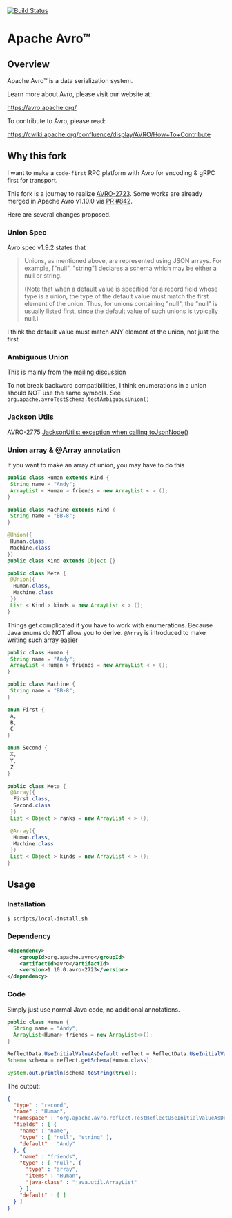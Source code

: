 [![Build Status](https://travis-ci.org/apache/avro.svg?branch=master)](https://travis-ci.org/apache/avro)

# Apache Avro™

## Overview
Apache Avro™ is a data serialization system.

Learn more about Avro, please visit our website at:

  https://avro.apache.org/

To contribute to Avro, please read:

  https://cwiki.apache.org/confluence/display/AVRO/How+To+Contribute
  
## Why this fork

I want to make a `code-first` RPC platform with Avro for encoding & gRPC first for transport.

This fork is a journey to realize [AVRO-2723](https://issues.apache.org/jira/browse/AVRO-2723?page=com.atlassian.jira.plugin.system.issuetabpanels%3Acomment-tabpanel&focusedCommentId=17031652#). Some works are already merged in Apache Avro v1.10.0 via [PR #842](https://github.com/apache/avro/pull/842).
 
Here are  several changes proposed.

### Union Spec

Avro spec v1.9.2 states that

> Unions, as mentioned above, are represented using JSON arrays. For example, ["null", "string"] declares a schema which may be either a null or string.
> 
> (Note that when a default value is specified for a record field whose type is a union, the type of the default value must match the first element of the union. Thus, for unions containing "null", the "null" is usually listed first, since the default value of such unions is typically null.)

I think the default value must match ANY element of the union, not just the first

### Ambiguous Union

This is mainly from [the mailing discussion](https://lists.apache.org/thread.html/905ceacf8af89d7434fe9ab183e8751eed47d8c6d9589953f2330961%40%3Cuser.avro.apache.org%3E)

To not break backward compatibilities, I think enumerations in a union should NOT use the same symbols. See `org.apache.avroTestSchema.testAmbiguousUnion()`

### Jackson Utils

AVRO-2775 [JacksonUtils: exception when calling toJsonNode()](https://issues.apache.org/jira/projects/AVRO/issues/AVRO-2775?filter=allissues)

### Union array & @Array annotation

If you want to make an array of union, you may have to do this

```java
public class Human extends Kind {
 String name = "Andy";
 ArrayList < Human > friends = new ArrayList < > ();
}

public class Machine extends Kind {
 String name = "BB-8";
}

@Union({
 Human.class,
 Machine.class
})
public class Kind extends Object {}

public class Meta {
 @Union({
  Human.class,
  Machine.class
 })
 List < Kind > kinds = new ArrayList < > ();
}
```

Things get complicated if you have to work with enumerations. Because Java enums do NOT allow you to derive. `@Array` is introduced to make writing such array easier


```java
public class Human {
 String name = "Andy";
 ArrayList < Human > friends = new ArrayList < > ();
}

public class Machine {
 String name = "BB-8";
}

enum First {
 A,
 B,
 C
}

enum Second {
 X,
 Y,
 Z
}

public class Meta {
 @Array({
  First.class,
  Second.class
 })
 List < Object > ranks = new ArrayList < > ();

 @Array({
  Human.class,
  Machine.class
 })
 List < Object > kinds = new ArrayList < > ();
}
```

## Usage

### Installation

```bash
$ scripts/local-install.sh
```

### Dependency

```xml
<dependency>
    <groupId>org.apache.avro</groupId>
    <artifactId>avro</artifactId>
    <version>1.10.0.avro-2723</version>
</dependency>

```

### Code 

Simply just use normal Java code, no additional annotations.

```java
public class Human {
  String name = "Andy";
  ArrayList<Human> friends = new ArrayList<>();
}

ReflectData.UseInitialValueAsDefault reflect = ReflectData.UseInitialValueAsDefault.get();
Schema schema = reflect.getSchema(Human.class);

System.out.println(schema.toString(true));
```

The output:

```json
{
  "type" : "record",
  "name" : "Human",
  "namespace" : "org.apache.avro.reflect.TestReflectUseInitialValueAsDefault",
  "fields" : [ {
    "name" : "name",
    "type" : [ "null", "string" ],
    "default" : "Andy"
  }, {
    "name" : "friends",
    "type" : [ "null", {
      "type" : "array",
      "items" : "Human",
      "java-class" : "java.util.ArrayList"
    } ],
    "default" : [ ]
  } ]
}
```
